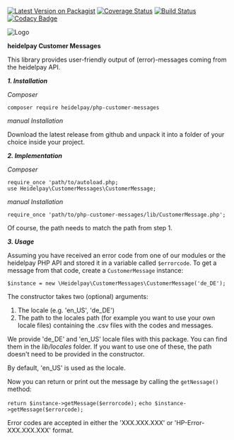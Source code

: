 [![Latest Version on Packagist](https://img.shields.io/packagist/v/heidelpay/php-customer-messages.svg?style=flat-square)](https://packagist.org/packages/heidelpay/php-customer-messages)
[![Coverage Status](https://coveralls.io/repos/github/heidelpay/php-customer-messages/badge.svg?branch=master)](https://coveralls.io/github/heidelpay/php-customer-messages?branch=master)
[![Build Status](https://travis-ci.org/heidelpay/php-customer-messages.svg?branch=master)](https://travis-ci.org/heidelpay/php-customer-messages)
[![Codacy Badge](https://api.codacy.com/project/badge/grade/7c9b7df7c38841dbb4d485fe83b86eb4)](https://www.codacy.com/app/heidelpay/php-customer-messages/dashboard)

![Logo](https://dev.heidelpay.de/devHeidelpay_400_180.jpg)

**heidelpay Customer Messages**

This library provides user-friendly output of (error)-messages coming from
the heidelpay API.


***1. Installation***

_Composer_
```
composer require heidelpay/php-customer-messages
```

_manual Installation_

Download the latest release from github and unpack it into a folder of your
choice inside your project.


***2. Implementation***

_Composer_
```
require_once 'path/to/autoload.php;
use Heidelpay\CustomerMessages\CustomerMessage;
```

_manual Installation_
```
require_once 'path/to/php-customer-messages/lib/CustomerMessage.php';
```

Of course, the path needs to match the path from step 1.


***3. Usage***

Assuming you have received an error code from one of our modules or the
heidelpay PHP API and stored it in a variable called `$errorcode`.
To get a message from that code, create a `CustomerMessage` instance:
```
$instance = new \Heidelpay\CustomerMessages\CustomerMessage('de_DE');
```

The constructor takes two (optional) arguments:

1. The locale (e.g. 'en_US', 'de_DE')
2. The path to the locales path (for example you want to use your own locale files) 
containing the .csv files with the codes and messages.

We provide 'de_DE' and 'en_US' locale files with this package. You can find them in the
_lib/locales_ folder. If you want to use one of these, the path doesn't need to be
provided in the constructor.

By default, 'en_US' is used as the locale.


Now you can return or print out the message by calling the `getNessage()` method:

```return $instance->getMessage($errorcode);```
```echo $instance->getMessage($errorcode);```

Error codes are accepted in either the 'XXX.XXX.XXX' or 'HP-Error-XXX.XXX.XXX' format.
